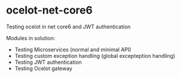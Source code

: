 # ocelot-net-core6
Testing ocelot in net core6 and JWT authentication

Modules in solution:
- Testing Microservices (normal and minimal API)
- Testing custom exception handling (global excepteption handling)
- Testing JWT authentication
- Testing Ocelot gateway
